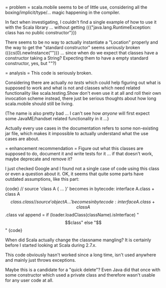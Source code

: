 = problem =
scala.mobile seems to be of little use, considering all the boxing/implicit/type/... magic happening in the compiler.

In fact when investigating, I couldn't find a single example of how to use it with the Scala library ... without getting ({{"java.lang.RuntimeException: class <something> has no public constructor"}})

There seems to be no way to actually instantiate a "Location" properly and the way to get the "standard constructor" seems _seriously_ broken ({{cs(0).newInstance("")}} ... since when do we expect that classes have a constructor taking a String? Expecting them to have a empty standard constructor, yes, but ""?)

= analysis =
This code is seriously broken.

Considering there are actually *no tests* which could help figuring out what is supposed to work and what is not and classes which need related functionality like scala.testing.Show don't even use it at all and roll their own invocation scheme instead, there just be serious thoughts about how long scala.mobile should still be living. 

(The name is also pretty bad ... I can't see how _anyone_ will first expect some JavaME/handset related functionality in it ...)

Actually every use cases in the documentation refers to some non-existing jar file, which makes it impossible to actually understand what the use cases are about. 

= enhancement recommendation =
Figure out what this classes are supposed to do, document it and write tests for it ... if that doesn't work, maybe deprecate and remove it?

I just checked Google and I found not a single case of code using this class or even a question about it.
OK, it seems that quite some parts have outdated assumptions, like this part:

{code}
// source 'class A { ... }' becomes in bytecode: interface A.class + class A$$class.class
// source 'object A { ... }' becomes in bytecode: interface A.class + class A$$.class
val append = if (loader.loadClass(className).isInterface) "$$class" else "$$"
{code}

When did Scala actually change the classname mangling? It is certainly before I started looking at Scala during 2.7.x. 

This code obviously hasn't worked since a long time, isn't used anywhere and mainly just throws exceptions.

Maybe this is a candidate for a "quick delete"?
Even Java did that once with some constructor which used a private class and therefore wasn't usable for any user code at all.
